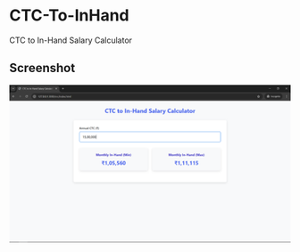 # CTC-To-InHand
CTC to In-Hand Salary Calculator

## Screenshot

![CTC-To-InHand Screenshot](images/Screenshot1.png?raw=true)
